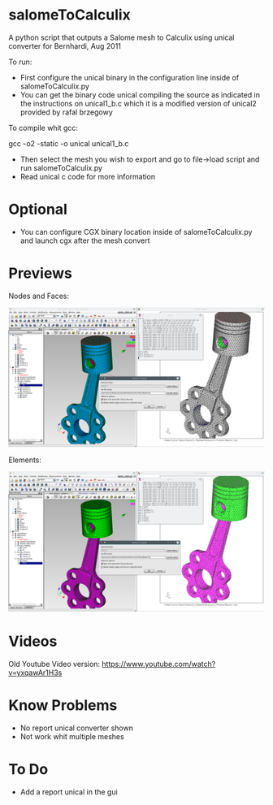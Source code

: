 # salomeToCalculix

A python script that outputs a Salome mesh to Calculix using unical converter for Bernhardi, Aug 2011

To run: 
* First configure the unical binary in the configuration line inside of salomeToCalculix.py
* You can get the binary code unical compiling the source as indicated in the instructions on unical1_b.c which it is a modified version of unical2 provided by rafal brzegowy

To compile whit gcc:

gcc -o2 -static -o unical unical1_b.c

* Then select the mesh you wish to export and go to file->load script and run salomeToCalculix.py
* Read unical c code for more information

# Optional

* You can configure CGX binary location inside of salomeToCalculix.py and launch cgx after the mesh convert

# Previews

Nodes and Faces:

![ScreenShot](SalomeToCalculix2.png)


Elements:

![ScreenShot](SalomeToCalculix3.png)


# Videos
Old Youtube Video version: https://www.youtube.com/watch?v=yxqawAr1H3s

# Know Problems
* No report unical converter shown
* Not work whit multiple meshes

# To Do
* Add a report unical in the gui